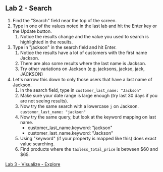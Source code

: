## Lab 2 - Search

1. Find the "Search" field near the top of the screen.
1. Type in one of the values noted in the last lab and hit the Enter key or the Update button.
    1. Notice the results change and the value you used to search is highlighted in the results.
1. Type in "jackson" in the search field and hit Enter.
    1. Notice the results have a lot of customers with the first name Jackson. 
    1. There are also some results where the last name is Jackson.
    1. Try other variations on Jackson (e.g. jacksons, jackso, jack, JACKSON)
1. Let's narrow this down to only those users that have a last name of Jackson.
    1. In the search field, type in `customer_last_name: "Jackson"`
    1. Make sure your date range is large enough (try last 30 days if you are not seeing results).
    1. Now try the same search with a lowercase `j` on Jackson.  `customer_last_name: "jackson"`
    1. Now try the same query, but look at the keyword mapping on last name.
        * customer_last_name.keyword: "jackson"
        * customer_last_name.keyword: "Jackson"
    1. Using "keyword" (if your property is mapped like this) does exact value searching.
    1. Find products where the `taxless_total_price` is between $60 and $65.
    

[Lab 3 - Visualize - Explore](https://github.com/raghaj/DevDays-2020/ElasticStack/labs/03-lab)